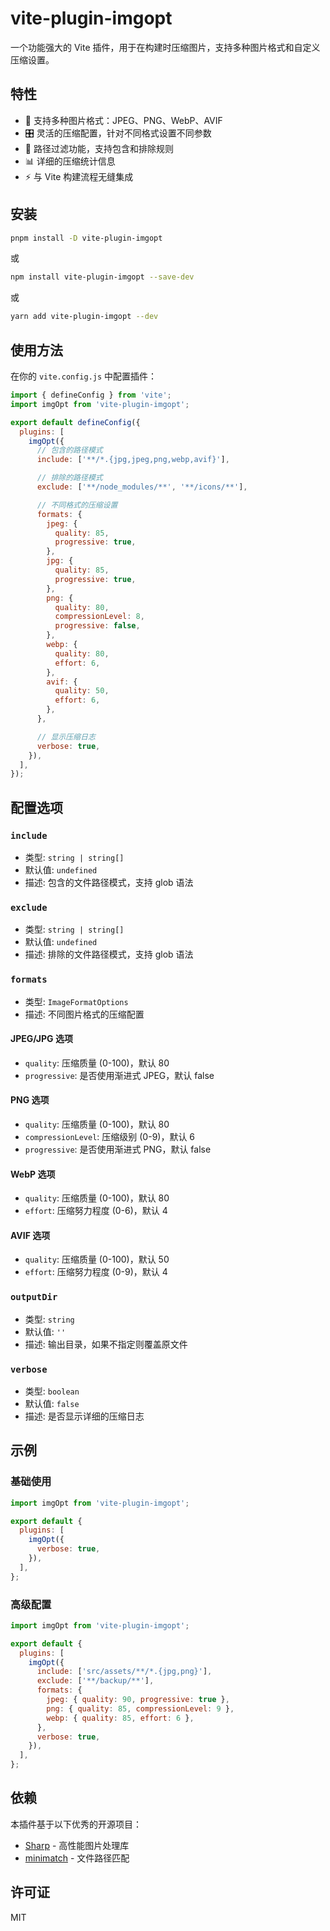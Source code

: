 # vite-plugin-imgopt

一个功能强大的 Vite 插件，用于在构建时压缩图片，支持多种图片格式和自定义压缩设置。

## 特性

- 🚀 支持多种图片格式：JPEG、PNG、WebP、AVIF
- 🎛️ 灵活的压缩配置，针对不同格式设置不同参数
- 📁 路径过滤功能，支持包含和排除规则
- 📊 详细的压缩统计信息
- ⚡ 与 Vite 构建流程无缝集成

## 安装

```bash
pnpm install -D vite-plugin-imgopt
```

或

```bash
npm install vite-plugin-imgopt --save-dev
```

或

```bash
yarn add vite-plugin-imgopt --dev
```

## 使用方法

在你的 `vite.config.js` 中配置插件：

```javascript
import { defineConfig } from 'vite';
import imgOpt from 'vite-plugin-imgopt';

export default defineConfig({
  plugins: [
    imgOpt({
      // 包含的路径模式
      include: ['**/*.{jpg,jpeg,png,webp,avif}'],

      // 排除的路径模式
      exclude: ['**/node_modules/**', '**/icons/**'],

      // 不同格式的压缩设置
      formats: {
        jpeg: {
          quality: 85,
          progressive: true,
        },
        jpg: {
          quality: 85,
          progressive: true,
        },
        png: {
          quality: 80,
          compressionLevel: 8,
          progressive: false,
        },
        webp: {
          quality: 80,
          effort: 6,
        },
        avif: {
          quality: 50,
          effort: 6,
        },
      },

      // 显示压缩日志
      verbose: true,
    }),
  ],
});
```

## 配置选项

### `include`
- 类型: `string | string[]`
- 默认值: `undefined`
- 描述: 包含的文件路径模式，支持 glob 语法

### `exclude`
- 类型: `string | string[]`
- 默认值: `undefined`
- 描述: 排除的文件路径模式，支持 glob 语法

### `formats`
- 类型: `ImageFormatOptions`
- 描述: 不同图片格式的压缩配置

#### JPEG/JPG 选项
- `quality`: 压缩质量 (0-100)，默认 80
- `progressive`: 是否使用渐进式 JPEG，默认 false

#### PNG 选项
- `quality`: 压缩质量 (0-100)，默认 80
- `compressionLevel`: 压缩级别 (0-9)，默认 6
- `progressive`: 是否使用渐进式 PNG，默认 false

#### WebP 选项
- `quality`: 压缩质量 (0-100)，默认 80
- `effort`: 压缩努力程度 (0-6)，默认 4

#### AVIF 选项
- `quality`: 压缩质量 (0-100)，默认 50
- `effort`: 压缩努力程度 (0-9)，默认 4

### `outputDir`
- 类型: `string`
- 默认值: `''`
- 描述: 输出目录，如果不指定则覆盖原文件

### `verbose`
- 类型: `boolean`
- 默认值: `false`
- 描述: 是否显示详细的压缩日志

## 示例

### 基础使用

```javascript
import imgOpt from 'vite-plugin-imgopt';

export default {
  plugins: [
    imgOpt({
      verbose: true,
    }),
  ],
};
```

### 高级配置

```javascript
import imgOpt from 'vite-plugin-imgopt';

export default {
  plugins: [
    imgOpt({
      include: ['src/assets/**/*.{jpg,png}'],
      exclude: ['**/backup/**'],
      formats: {
        jpeg: { quality: 90, progressive: true },
        png: { quality: 85, compressionLevel: 9 },
        webp: { quality: 85, effort: 6 },
      },
      verbose: true,
    }),
  ],
};
```

## 依赖

本插件基于以下优秀的开源项目：

- [Sharp](https://github.com/lovell/sharp) - 高性能图片处理库
- [minimatch](https://github.com/isaacs/minimatch) - 文件路径匹配

## 许可证

MIT